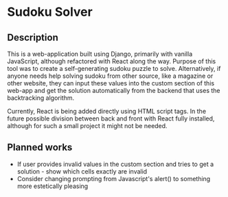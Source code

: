 # Sudoku Solver

## Description

This is a web-application built using Django, primarily with vanilla JavaScript, although refactored with React along the way.
Purpose of this tool was to create a self-generating sudoku puzzle to solve. Alternatively, if anyone needs help
solving sudoku from other source, like a magazine or other website, they can input these values into the custom section
of this web-app and get the solution automatically from the backend that uses the backtracking algorithm.

Currently, React is being added directly using HTML script tags. In the future possible division between back and front with React
fully installed, although for such a small project it might not be needed.

## Planned works

- If user provides invalid values in the custom section and tries to get a solution - show which cells exactly are invalid
- Consider changing prompting from Javascript's alert() to something more estetically pleasing

